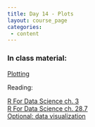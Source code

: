 ```yaml
---
title: Day 14 - Plots
layout: course_page
categories:
 - content
---
```


### In class material: 
[Plotting](http://www.datacarpentry.org/R-ecology-lesson/04-visualization-ggplot2.html)  

Reading:

[R For Data Science ch. 3](http://r4ds.had.co.nz/data-visualisation.html)  
[R For Data Science ch. 28.7](http://r4ds.had.co.nz/graphics-for-communication.html#saving-your-plots)  
[Optional: data visualization](http://serialmentor.com/dataviz)
